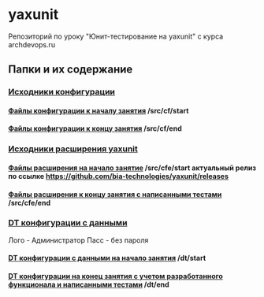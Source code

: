 # yaxunit
Репозиторий по уроку "Юнит-тестирование на yaxunit" с курса archdevops.ru

## Папки и их содержание

### [Исходники конфигурации](./src/cf)

#### [Файлы конфигурации к началу занятия](./src/cf/start) /src/cf/start

#### [Файлы конфигурации к концу занятия](./src/cf/end) /src/cf/end

### [Исходники расширения yaxunit](./src/cfe)

#### [Файлы расширения на начало занятие](./src/cfe/start) /src/cfe/start актуальный релиз по ссылке https://github.com/bia-technologies/yaxunit/releases

#### [Файлы расширения к концу занятия с написанными тестами](./src/cfe/end) /src/cfe/end


### [DT конфигурации с данными](./dt)

Лого - Администратор
Пасс - без пароля

#### [DT конфигурации с данными на начало занятия](./dt/start) /dt/start

#### [DT конфигурации на конец занятия с учетом разработанного функционала и написанными тестами](./dt/end) /dt/end

